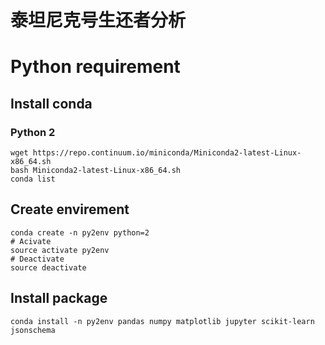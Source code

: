 泰坦尼克号生还者分析
====================

# Python requirement

## Install conda

### Python 2
    wget https://repo.continuum.io/miniconda/Miniconda2-latest-Linux-x86_64.sh
    bash Miniconda2-latest-Linux-x86_64.sh
    conda list

## Create envirement
    conda create -n py2env python=2
    # Acivate
    source activate py2env
    # Deactivate
    source deactivate
    
## Install package
    conda install -n py2env pandas numpy matplotlib jupyter scikit-learn jsonschema


